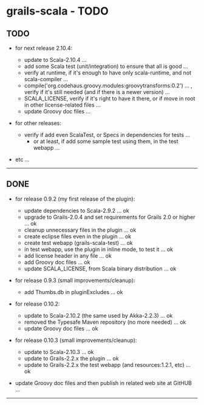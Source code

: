 grails-scala - TODO
===================

TODO
----

- for next release 2.10.4:
	- update to Scala-2.10.4 ...
    - add some Scala test (unit/integration) to ensure that all is good ...
    - verify at runtime, if it's enough to have only scala-runtime, and not scala-compiler ...
    - compile('org.codehaus.groovy.modules:groovytransforms:0.2') ... , verify if it's still needed (and if there is a newer version) ...
    - SCALA_LICENSE, verify if it's right to have it there, or if move in root in other license-related files ...
	- update Groovy doc files ...


- for other releases:
	- verify if add even ScalaTest, or Specs in dependencies for tests ...
		- or at least, if add some sample test using them, in the test webapp ...


- etc ...

---------------


DONE
----

- for release 0.9.2 (my first release of the plugin):
    + update dependencies to Scala-2.9.2 ... ok
    + upgrade to Grails-2.0.4 and set requirements for Grails 2.0 or higher ... ok
    + cleanup unnecessary files in the plugin ... ok
    + create eclipse files even in the plugin ... ok
    + create test webapp (grails-scala-test) ... ok
    + in test webapp, use the plugin in inline mode, to test it ... ok
    + add license header in any file ... ok
    + add Groovy doc files ... ok
    + update SCALA_LICENSE, from Scala binary distribution ... ok

- for release 0.9.3 (small improvements/cleanup):
    + add Thumbs.db in pluginExcludes ... ok

- for release 0.10.2:
	- update to Scala-2.10.2 (the same used by Akka-2.2.3) ... ok
	- removed the Typesafe Maven repository (no more needed) ... ok
	- update Groovy doc files ... ok

- for release 0.10.3 (small improvements/cleanup):
	- update to Scala-2.10.3 ... ok
	- update to Grails-2.2.x the plugin ... ok
	- update to Grails-2.2.x the test webapp (and resources:1.2.1, etc) ... ok

- update Groovy doc files and then publish in related web site at GitHUB ...


---------------
